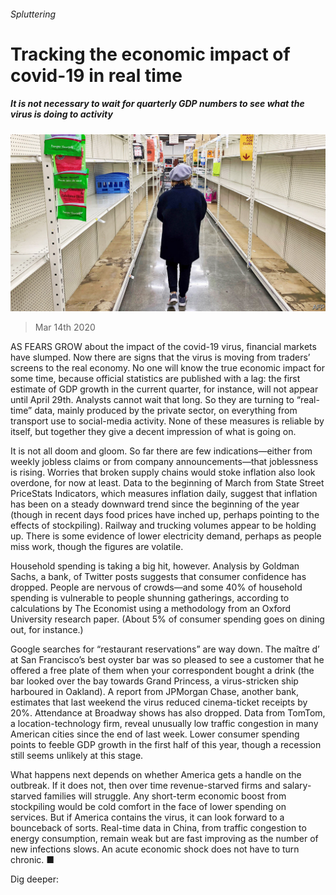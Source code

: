 ###### Spluttering

# Tracking the economic impact of covid-19 in real time 

##### It is not necessary to wait for quarterly GDP numbers to see what the virus is doing to activity 

![image](images/20200314_USP003_0.jpg) 

> Mar 14th 2020 

AS FEARS GROW about the impact of the covid-19 virus, financial markets have slumped. Now there are signs that the virus is moving from traders’ screens to the real economy. No one will know the true economic impact for some time, because official statistics are published with a lag: the first estimate of GDP growth in the current quarter, for instance, will not appear until April 29th. Analysts cannot wait that long. So they are turning to “real-time” data, mainly produced by the private sector, on everything from transport use to social-media activity. None of these measures is reliable by itself, but together they give a decent impression of what is going on.

It is not all doom and gloom. So far there are few indications—either from weekly jobless claims or from company announcements—that joblessness is rising. Worries that broken supply chains would stoke inflation also look overdone, for now at least. Data to the beginning of March from State Street PriceStats Indicators, which measures inflation daily, suggest that inflation has been on a steady downward trend since the beginning of the year (though in recent days food prices have inched up, perhaps pointing to the effects of stockpiling). Railway and trucking volumes appear to be holding up. There is some evidence of lower electricity demand, perhaps as people miss work, though the figures are volatile.


Household spending is taking a big hit, however. Analysis by Goldman Sachs, a bank, of Twitter posts suggests that consumer confidence has dropped. People are nervous of crowds—and some 40% of household spending is vulnerable to people shunning gatherings, according to calculations by The Economist using a methodology from an Oxford University research paper. (About 5% of consumer spending goes on dining out, for instance.)

Google searches for “restaurant reservations” are way down. The maître d’ at San Francisco’s best oyster bar was so pleased to see a customer that he offered a free plate of them when your correspondent bought a drink (the bar looked over the bay towards Grand Princess, a virus-stricken ship harboured in Oakland). A report from JPMorgan Chase, another bank, estimates that last weekend the virus reduced cinema-ticket receipts by 20%. Attendance at Broadway shows has also dropped. Data from TomTom, a location-technology firm, reveal unusually low traffic congestion in many American cities since the end of last week. Lower consumer spending points to feeble GDP growth in the first half of this year, though a recession still seems unlikely at this stage.

What happens next depends on whether America gets a handle on the outbreak. If it does not, then over time revenue-starved firms and salary-starved families will struggle. Any short-term economic boost from stockpiling would be cold comfort in the face of lower spending on services. But if America contains the virus, it can look forward to a bounceback of sorts. Real-time data in China, from traffic congestion to energy consumption, remain weak but are fast improving as the number of new infections slows. An acute economic shock does not have to turn chronic. ■

Dig deeper:



